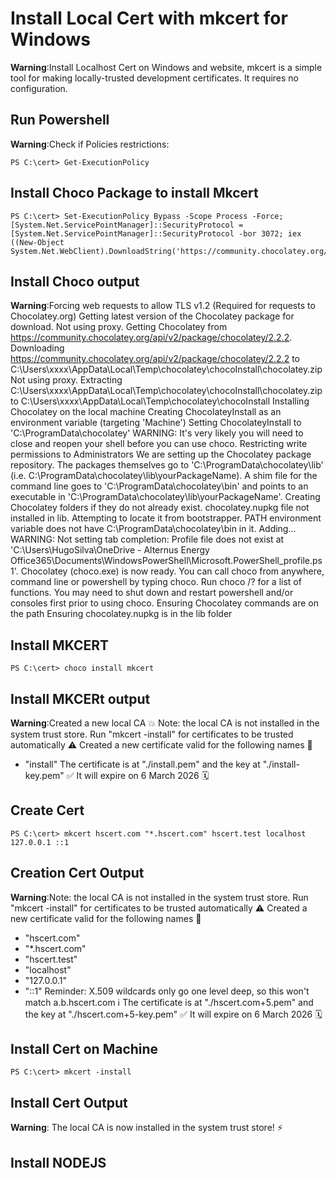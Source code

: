 # Install Local Cert with mkcert for Windows
**Warning**:Install Localhost Cert on Windows and website, mkcert is a simple tool for making locally-trusted development certificates. It requires no configuration.

## Run Powershell
**Warning**:Check if Policies restrictions:
```
PS C:\cert> Get-ExecutionPolicy
```
## Install Choco Package to install Mkcert
```
PS C:\cert> Set-ExecutionPolicy Bypass -Scope Process -Force; [System.Net.ServicePointManager]::SecurityProtocol = [System.Net.ServicePointManager]::SecurityProtocol -bor 3072; iex ((New-Object System.Net.WebClient).DownloadString('https://community.chocolatey.org/install.ps1'))
```
## Install Choco output
**Warning**:Forcing web requests to allow TLS v1.2 (Required for requests to Chocolatey.org)
Getting latest version of the Chocolatey package for download.
Not using proxy.
Getting Chocolatey from https://community.chocolatey.org/api/v2/package/chocolatey/2.2.2.
Downloading https://community.chocolatey.org/api/v2/package/chocolatey/2.2.2 to C:\Users\xxxx\AppData\Local\Temp\chocolatey\chocoInstall\chocolatey.zip
Not using proxy.
Extracting C:\Users\xxxx\AppData\Local\Temp\chocolatey\chocoInstall\chocolatey.zip to C:\Users\xxxx\AppData\Local\Temp\chocolatey\chocoInstall
Installing Chocolatey on the local machine
Creating ChocolateyInstall as an environment variable (targeting 'Machine')
  Setting ChocolateyInstall to 'C:\ProgramData\chocolatey'
WARNING: It's very likely you will need to close and reopen your shell
  before you can use choco.
Restricting write permissions to Administrators
We are setting up the Chocolatey package repository.
The packages themselves go to 'C:\ProgramData\chocolatey\lib'
  (i.e. C:\ProgramData\chocolatey\lib\yourPackageName).
A shim file for the command line goes to 'C:\ProgramData\chocolatey\bin'
  and points to an executable in 'C:\ProgramData\chocolatey\lib\yourPackageName'.
Creating Chocolatey folders if they do not already exist.
chocolatey.nupkg file not installed in lib.
 Attempting to locate it from bootstrapper.
PATH environment variable does not have C:\ProgramData\chocolatey\bin in it. Adding...
WARNING: Not setting tab completion: Profile file does not exist at 'C:\Users\HugoSilva\OneDrive - Alternus Energy
Office365\Documents\WindowsPowerShell\Microsoft.PowerShell_profile.ps1'.
Chocolatey (choco.exe) is now ready.
You can call choco from anywhere, command line or powershell by typing choco.
Run choco /? for a list of functions.
You may need to shut down and restart powershell and/or consoles
 first prior to using choco.
Ensuring Chocolatey commands are on the path
Ensuring chocolatey.nupkg is in the lib folder
## Install MKCERT
```
PS C:\cert> choco install mkcert
```
## Install MKCERt output
**Warning**:Created a new local CA 💥
Note: the local CA is not installed in the system trust store.
Run "mkcert -install" for certificates to be trusted automatically ⚠️
Created a new certificate valid for the following names 📜
 - "install"
The certificate is at "./install.pem" and the key at "./install-key.pem" ✅
It will expire on 6 March 2026 🗓

## Create Cert
```
PS C:\cert> mkcert hscert.com "*.hscert.com" hscert.test localhost 127.0.0.1 ::1
```
## Creation Cert Output
**Warning**:Note: the local CA is not installed in the system trust store.
Run "mkcert -install" for certificates to be trusted automatically ⚠️
Created a new certificate valid for the following names 📜
 - "hscert.com"
 - "*.hscert.com"
 - "hscert.test"
 - "localhost"
 - "127.0.0.1"
 - "::1"
Reminder: X.509 wildcards only go one level deep, so this won't match a.b.hscert.com ℹ️
The certificate is at "./hscert.com+5.pem" and the key at "./hscert.com+5-key.pem" ✅
It will expire on 6 March 2026 🗓

## Install Cert on Machine
```
PS C:\cert> mkcert -install
```
## Install Cert Output
**Warning**: The local CA is now installed in the system trust store! ⚡️


## Install NODEJS

